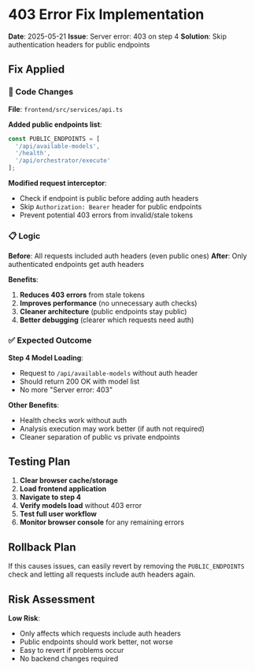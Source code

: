 # 403 Error Fix Implementation

**Date**: 2025-05-21
**Issue**: Server error: 403 on step 4
**Solution**: Skip authentication headers for public endpoints

## Fix Applied

### 🔧 Code Changes
**File**: `frontend/src/services/api.ts`

**Added public endpoints list**:
```javascript
const PUBLIC_ENDPOINTS = [
  '/api/available-models',
  '/health', 
  '/api/orchestrator/execute'
];
```

**Modified request interceptor**:
- Check if endpoint is public before adding auth headers
- Skip `Authorization: Bearer` header for public endpoints
- Prevent potential 403 errors from invalid/stale tokens

### 📋 Logic
**Before**: All requests included auth headers (even public ones)
**After**: Only authenticated endpoints get auth headers

**Benefits**:
1. **Reduces 403 errors** from stale tokens
2. **Improves performance** (no unnecessary auth checks)
3. **Cleaner architecture** (public endpoints stay public)
4. **Better debugging** (clearer which requests need auth)

### ✅ Expected Outcome

**Step 4 Model Loading**:
- Request to `/api/available-models` without auth header
- Should return 200 OK with model list
- No more "Server error: 403"

**Other Benefits**:
- Health checks work without auth
- Analysis execution may work better (if auth not required)
- Cleaner separation of public vs private endpoints

## Testing Plan

1. **Clear browser cache/storage**
2. **Load frontend application** 
3. **Navigate to step 4**
4. **Verify models load** without 403 error
5. **Test full user workflow**
6. **Monitor browser console** for any remaining errors

## Rollback Plan

If this causes issues, can easily revert by removing the `PUBLIC_ENDPOINTS` check and letting all requests include auth headers again.

## Risk Assessment

**Low Risk**: 
- Only affects which requests include auth headers
- Public endpoints should work better, not worse
- Easy to revert if problems occur
- No backend changes required